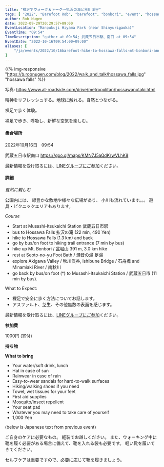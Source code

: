```yaml
---
title: "裸足でウォーク＆トーク～払沢の滝と秋川渓谷"
tags: [ "2022", "Barefoot Rob", "barefoot", "bonbori", "event", "hossawa", "nishitama", "october", "walk", "はだし", "払沢の滝", "盆堀山", "裸足のロブ" ]
author: Rob Nugen
date: 2022-09-29T20:29:57+09:00
EventLocation: "Manpukuji Hiyama Park (near Shinyurigaoka)"
EventTime: "09:54"
TimeDescription: "gather at 09:54; 武蔵五日市駅、南口 at 09:54"
EventDate: "2022-10-16T09:54:00+09:00"
aliases: [
    "/ja/events/2022/10/16barefoot-hike-to-hossawa-falls-mt-bonbori-and-seoto-foot-bath",
]
---
```


{{% img-responsive "https://b.robnugen.com/blog/2022/walk_and_talk/hossawa_falls.jpg" "hossawa falls" %}}

<div class="note">写真:
<a href="https://www.at-roadside.com/drive/metropolitan/hossawanotaki.html">https://www.at-roadside.com/drive/metropolitan/hossawanotaki.html</a>
</div>

精神をリフレッシュする。地球に触れる。自然とつながる。

裸足で歩く体験。

裸足で歩き、呼吸し、新鮮な空気を楽しむ。

#### 集合場所

2022年10月16日　09:54

武蔵五日市駅南口
https://goo.gl/maps/KMN7J5aQdKrwVLhK8


最新情報を受け取るには、[LINEグループにご参加](/contact/)ください。

#### 詳細

*自然に親しむ*

公園内には、
緑豊かな敷地や様々な広場があり、
小川も流れています。。。
遊具・ピクニックエリアもあります。

*Course*

* Start at Musashi-Itsukaichi Station 武蔵五日市駅
* bus to Hossawa Falls 払沢の滝 (22 min, 490 Yen)
* hike to Hossawa Falls (1.3 km) and back
* go by bus/on foot to hiking trail entrance (7 min by bus)
* hike up Mt. Bonbori / 盆堀山 391 m, 3.0 km hike
* rest at Seoto-no-yu Foot Bath / 瀬音の湯 足湯
* explore Akigawa Valley / 秋川渓谷, Ishibune Bridge / 石舟橋 and Minamiaki River / 南秋川
* go back by bus/on foot (*) to Musashi-Itsukaichi Station / 武蔵五日市 (11 min by bus).

What to Expect:

* 裸足で安全に歩く方法についてお話します。
* アスファルト、芝生、その他無数の表面を感じます。

最新情報を受け取るには、[LINEグループにご参加](/contact/)ください。

**参加費**

1000円 (寄付)

**持ち物**


**What to bring**

- Your water/soft drink, lunch
- Hat in case of sun
- Rainwear in case of rain
- Easy-to-wear sandals for hard-to-walk surfaces
- Hiking/walking shoes if you need
- Towel, wet tissues for your feet
- First aid supplies
- Mosquito/insect repellent
- Your seat pad
- Whatever you may need to take care of yourself
- 1,000 Yen

(below is Japanese text from previous event)

ご自身のケアに必要なもの。 軽装でお越しください。
また、ウォーキング中に靴を履く必要がある場合に備えて、靴を入れる袋も必要です。
軽い靴を履いてきてください。

セルフケアは重要ですので、必要に応じて靴を履きましょう。
